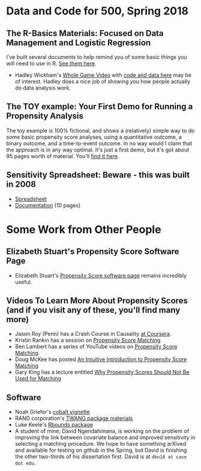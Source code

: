 # Data and Code for 500, Spring 2018

## The R-Basics Materials: Focused on Data Management and Logistic Regression

I've built several documents to help remind you of some basic things you will need to use in R. [See them here](https://github.com/THOMASELOVE/500-2018/tree/master/data-and-code/r-basics).

- Hadley Wickham's [Whole Game Video](https://youtu.be/go5Au01Jrvs) with [code and data here](https://github.com/hadley/building-permits) may be of interest. Hadley does a nice job of showing you how people actually do data analysis work.

## The TOY example: Your First Demo for Running a Propensity Analysis

The toy example is 100% fictional, and shows a (relatively) simple way to do some basic propensity score analyses, using a quantitative outcome, a binary outcome, and a time-to-event outcome. In no way would I claim that the approach is in any way optimal. It's just a first demo, but it's got about 95 pages worth of material. You'll [find it here](https://github.com/THOMASELOVE/500-2018/tree/master/data-and-code/toy_example).

## Sensitivity Spreadsheet: Beware - this was built in 2008

- [Spreadsheet](https://github.com/THOMASELOVE/500-2018/blob/master/data-and-code/sensitivityspreadsheet_2008.xls) 
- [Documentation](https://github.com/THOMASELOVE/500-2018/blob/master/data-and-code/sensitivitydocumentation_2008.pdf) (10 pages)

# Some Work from Other People

## Elizabeth Stuart's Propensity Score Software Page

- Elizabeth Stuart's [Propensity Score software page](http://www.biostat.jhsph.edu/~estuart/propensityscoresoftware.html) remains incredibly useful.

## Videos To Learn More About Propensity Scores (and if you visit any of these, you'll find many more)

- Jason Roy (Penn) has a Crash Course in Causality [at Coursera](https://www.coursera.org/learn/crash-course-in-causality).
- Kristin Rankin has a session on [Propensity Score Matching](https://www.youtube.com/watch?v=6ZVIfW6_v1U)
- Ben Lambert has a series of YouTube videos on [Propensity Score Matching](https://www.youtube.com/watch?v=h0UU6trKR0E)
- Doug McKee has posted [An Intuitive Introduction to Propensity Score Matching](https://www.youtube.com/watch?v=ACVyPp1Fy6Y)
- Gary King has a lecture entitled [Why Propensity Scores Should Not Be Used for Matching](https://www.youtube.com/watch?v=rBv39pK1iEs)

## Software

- Noah Griefer's [cobalt vignette](https://cran.r-project.org/web/packages/cobalt/vignettes/cobalt_basic_use.html)
- RAND corporation's [TWANG package materials](https://cran.r-project.org/web/packages/twang/index.html)
- Luke Keele's [Rbounds package](http://www.personal.psu.edu/ljk20/rbounds.html)
- A student of mine, David Ngendahimana, is working on the problem of improving the link between covariate balance and improved sensitivity in selecting a matching procedure. We hope to have something arXived and available for testing on github in the Spring, but David is finishing the other two-thirds of his dissertation first. David is at `dkn18 at case dot edu`.
